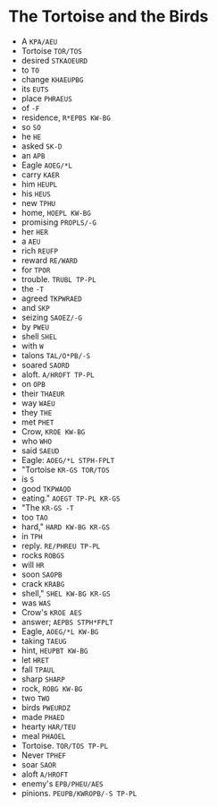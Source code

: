 # The Tortoise and the Birds

* A `KPA/AEU`
* Tortoise `TOR/TOS`
* desired `STKAOEURD`
* to `TO`
* change `KHAEUPBG`
* its `EUTS`
* place `PHRAEUS`
* of `-F`
* residence, `R*EPBS KW-BG`
* so `SO`
* he `HE`
* asked `SK-D`
* an `APB`
* Eagle `AOEG/*L`
* carry `KAER`
* him `HEUPL`
* his `HEUS`
* new `TPHU`
* home, `HOEPL KW-BG`
* promising `PROPLS/-G`
* her `HER`
* a `AEU`
* rich `REUFP`
* reward `RE/WARD`
* for `TPOR`
* trouble. `TRUBL TP-PL`
* the `-T`
* agreed `TKPWRAED`
* and `SKP`
* seizing `SAOEZ/-G`
* by `PWEU`
* shell `SHEL`
* with `W`
* talons `TAL/O*PB/-S`
* soared `SAORD`
* aloft. `A/HROFT TP-PL`
* on `OPB`
* their `THAEUR`
* way `WAEU`
* they `THE`
* met `PHET`
* Crow, `KROE KW-BG`
* who `WHO`
* said `SAEUD`
* Eagle: `AOEG/*L STPH-FPLT`
* "Tortoise `KR-GS TOR/TOS`
* is `S`
* good `TKPWAOD`
* eating." `AOEGT TP-PL KR-GS`
* "The `KR-GS -T`
* too `TAO`
* hard," `HARD KW-BG KR-GS`
* in `TPH`
* reply. `RE/PHREU TP-PL`
* rocks `ROBGS`
* will `HR`
* soon `SAOPB`
* crack `KRABG`
* shell," `SHEL KW-BG KR-GS`
* was `WAS`
* Crow's `KROE AES`
* answer; `AEPBS STPH*FPLT`
* Eagle, `AOEG/*L KW-BG`
* taking `TAEUG`
* hint, `HEUPBT KW-BG`
* let `HRET`
* fall `TPAUL`
* sharp `SHARP`
* rock, `ROBG KW-BG`
* two `TWO`
* birds `PWEURDZ`
* made `PHAED`
* hearty `HAR/TEU`
* meal `PHAOEL`
* Tortoise. `TOR/TOS TP-PL`
* Never `TPHEF`
* soar `SAOR`
* aloft `A/HROFT`
* enemy's `EPB/PHEU/AES`
* pinions. `PEUPB/KWROPB/-S TP-PL`
